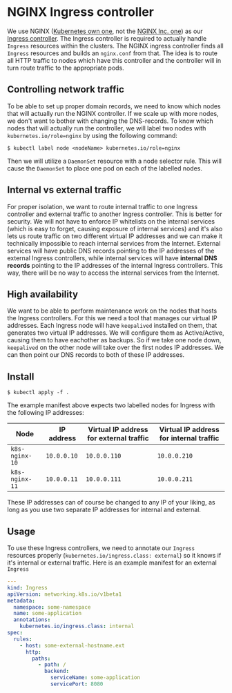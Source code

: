 # NGINX Ingress controller

We use NGINX ([Kubernetes own one](https://github.com/kubernetes/ingress-nginx), not the [NGINX Inc. one](https://github.com/nginxinc/kubernetes-ingress)) as our [Ingress controller](https://kubernetes.io/docs/concepts/services-networking/ingress-controllers/). The Ingress controller is required to actually handle `Ingress` resources within the clusters. The NGINX ingress controller finds all `Ingress` resources and builds an `nginx.conf` from that. The idea is to route all HTTP traffic to nodes which have this controller and the controller will in turn route traffic to the appropriate pods.


## Controlling network traffic

To be able to set up proper domain records, we need to know which nodes that will actually run the NGINX controller. If we scale up with more nodes, we don't want to bother with changing the DNS-records. To know which nodes that will actually run the controller, we will label two nodes with `kubernetes.io/role=nginx` by using the following command:

```shell
$ kubectl label node <nodeName> kubernetes.io/role=nginx
```

Then we will utilize a `DaemonSet` resource with a node selector rule. This will cause the `DaemonSet` to place one pod on each of the labelled nodes.


## Internal vs external traffic

For proper isolation, we want to route internal traffic to one Ingress controller and external traffic to another Ingress controller. This is better for security. We will not have to enforce IP whitelists on the internal services (which is easy to forget, causing exposure of internal services) and it's also lets us route traffic on two different virtual IP addresses and we can make it technically impossible to reach internal services from the Internet. External services will have public DNS records pointing to the IP addresses of the external Ingress controllers, while internal services will have **internal DNS records** pointing to the IP addresses of the internal Ingress controllers. This way, there will be no way to access the internal services from the Internet.


## High availability

We want to be able to perform maintenance work on the nodes that hosts the Ingress controllers. For this we need a tool that manages our virtual IP addresses. Each Ingress node will have `keepalived` installed on them, that generates two virtual IP addresses. We will configure them as Active/Active, causing them to have eachother as backups. So if we take one node down, `keepalived` on the other node will take over the first nodes IP addresses. We can then point our DNS records to both of these IP addresses.


## Install

```shell
$ kubectl apply -f .
```

The example manifest above expects two labelled nodes for Ingress with the following IP addresses:

| Node           | IP address  | Virtual IP address for external traffic | Virtual IP address for internal traffic |
| -------------- | ----------- | --------------------------------------- | --------------------------------------- |
| `k8s-nginx-10` | `10.0.0.10` | `10.0.0.110`                            | `10.0.0.210`                            |
| `k8s-nginx-11` | `10.0.0.11` | `10.0.0.111`                            | `10.0.0.211`                            |

These IP addresses can of course be changed to any IP of your liking, as long as you use two separate IP addresses for internal and external.


## Usage

To use these Ingress controllers, we need to annotate our `Ingress` resources properly (`kubernetes.io/ingress.class: external`) so it knows if it's internal or external traffic. Here is an example manifest for an external `Ingress`

```yaml
---
kind: Ingress
apiVersion: networking.k8s.io/v1beta1
metadata:
  namespace: some-namespace
  name: some-application
  annotations:
    kubernetes.io/ingress.class: internal
spec:
  rules:
    - host: some-external-hostname.ext
      http:
        paths:
          - path: /
            backend:
              serviceName: some-application
              servicePort: 8080
```
